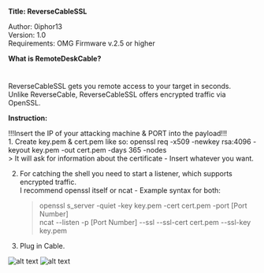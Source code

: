 **Title: ReverseCableSSL**

<p>Author: 0iphor13<br>
Version: 1.0<br>
Requirements: OMG Firmware v.2.5 or higher</p>

**What is RemoteDeskCable?**
#
<p>ReverseCableSSL gets you remote access to your target in seconds.<br>
Unlike ReverseCable, ReverseCableSSL offers encrypted traffic via OpenSSL.</p>


**Instruction:**
<p>!!!Insert the IP of your attacking machine & PORT into the payload!!!<br>
1. Create key.pem & cert.pem like so: openssl req -x509 -newkey rsa:4096 -keyout key.pem -out cert.pem -days 365 -nodes<br>
	> It will ask for information about the certificate - Insert whatever you want.<br>

2. For catching the shell you need to start a listener, which supports encrypted traffic.<br>
I recommend openssl itself or ncat - Example syntax for both:<br>
	> openssl s_server -quiet -key key.pem -cert cert.pem -port [Port Number] <br>
	> ncat --listen -p [Port Number] --ssl --ssl-cert cert.pem --ssl-key key.pem</p>

3. Plug in Cable.

![alt text](https://github.com/0iphor13/omg-payloads/blob/master/payloads/library/remote_access/ReverseCableSSL/CreateCert.png)
![alt text](https://github.com/0iphor13/omg-payloads/blob/master/payloads/library/remote_access/ReverseCableSSL/StartScreen.jpg)
